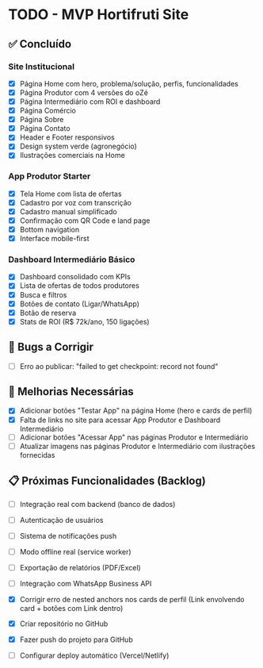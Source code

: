 # TODO - MVP Hortifruti Site

## ✅ Concluído

### Site Institucional
- [x] Página Home com hero, problema/solução, perfis, funcionalidades
- [x] Página Produtor com 4 versões do oZé
- [x] Página Intermediário com ROI e dashboard
- [x] Página Comércio
- [x] Página Sobre
- [x] Página Contato
- [x] Header e Footer responsivos
- [x] Design system verde (agronegócio)
- [x] Ilustrações comerciais na Home

### App Produtor Starter
- [x] Tela Home com lista de ofertas
- [x] Cadastro por voz com transcrição
- [x] Cadastro manual simplificado
- [x] Confirmação com QR Code e land page
- [x] Bottom navigation
- [x] Interface mobile-first

### Dashboard Intermediário Básico
- [x] Dashboard consolidado com KPIs
- [x] Lista de ofertas de todos produtores
- [x] Busca e filtros
- [x] Botões de contato (Ligar/WhatsApp)
- [x] Botão de reserva
- [x] Stats de ROI (R$ 72k/ano, 150 ligações)

## 🐛 Bugs a Corrigir

- [ ] Erro ao publicar: "failed to get checkpoint: record not found"

## 🚀 Melhorias Necessárias

- [x] Adicionar botões "Testar App" na página Home (hero e cards de perfil)
- [x] Falta de links no site para acessar App Produtor e Dashboard Intermediário
- [ ] Adicionar botões "Acessar App" nas páginas Produtor e Intermediário
- [ ] Atualizar imagens nas páginas Produtor e Intermediário com ilustrações fornecidas

## 📋 Próximas Funcionalidades (Backlog)

- [ ] Integração real com backend (banco de dados)
- [ ] Autenticação de usuários
- [ ] Sistema de notificações push
- [ ] Modo offline real (service worker)
- [ ] Exportação de relatórios (PDF/Excel)
- [ ] Integração com WhatsApp Business API



- [x] Corrigir erro de nested anchors nos cards de perfil (Link envolvendo card + botões com Link dentro)



- [x] Criar repositório no GitHub
- [x] Fazer push do projeto para GitHub
- [ ] Configurar deploy automático (Vercel/Netlify)

